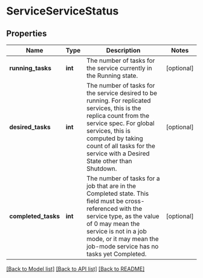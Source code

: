 # ServiceServiceStatus

## Properties
Name | Type | Description | Notes
------------ | ------------- | ------------- | -------------
**running_tasks** | **int** | The number of tasks for the service currently in the Running state. | [optional] 
**desired_tasks** | **int** | The number of tasks for the service desired to be running. For replicated services, this is the replica count from the service spec. For global services, this is computed by taking count of all tasks for the service with a Desired State other than Shutdown. | [optional] 
**completed_tasks** | **int** | The number of tasks for a job that are in the Completed state. This field must be cross-referenced with the service type, as the value of 0 may mean the service is not in a job mode, or it may mean the job-mode service has no tasks yet Completed. | [optional] 

[[Back to Model list]](../README.md#documentation-for-models) [[Back to API list]](../README.md#documentation-for-api-endpoints) [[Back to README]](../README.md)


